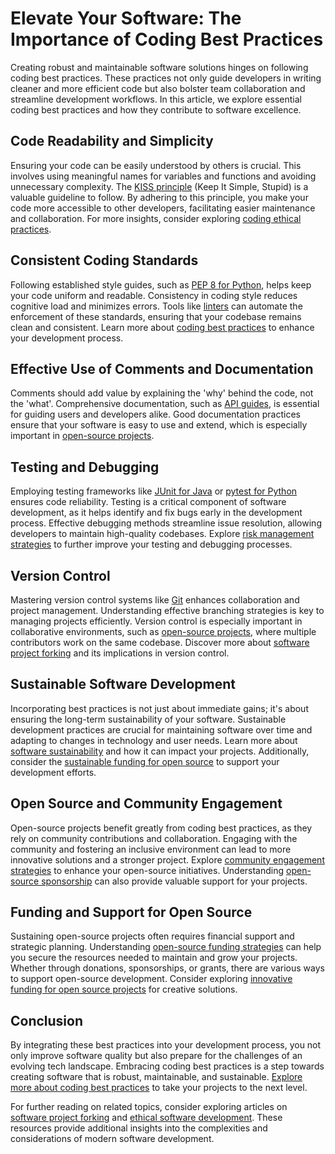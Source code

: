 # Elevate Your Software: The Importance of Coding Best Practices

Creating robust and maintainable software solutions hinges on following coding best practices. These practices not only guide developers in writing cleaner and more efficient code but also bolster team collaboration and streamline development workflows. In this article, we explore essential coding best practices and how they contribute to software excellence.

## Code Readability and Simplicity

Ensuring your code can be easily understood by others is crucial. This involves using meaningful names for variables and functions and avoiding unnecessary complexity. The [KISS principle](https://en.wikipedia.org/wiki/KISS_principle) (Keep It Simple, Stupid) is a valuable guideline to follow. By adhering to this principle, you make your code more accessible to other developers, facilitating easier maintenance and collaboration. For more insights, consider exploring [coding ethical practices](https://www.license-token.com/wiki/coding-ethical-practices).

## Consistent Coding Standards

Following established style guides, such as [PEP 8 for Python](https://peps.python.org/pep-0008/), helps keep your code uniform and readable. Consistency in coding style reduces cognitive load and minimizes errors. Tools like [linters](https://en.wikipedia.org/wiki/Lint_(software)) can automate the enforcement of these standards, ensuring that your codebase remains clean and consistent. Learn more about [coding best practices](https://www.license-token.com/wiki/coding-best-practices) to enhance your development process.

## Effective Use of Comments and Documentation

Comments should add value by explaining the 'why' behind the code, not the 'what'. Comprehensive documentation, such as [API guides](https://developer.mozilla.org/en-US/docs/Learn/Server-side/Representational_state_transfer), is essential for guiding users and developers alike. Good documentation practices ensure that your software is easy to use and extend, which is especially important in [open-source projects](https://www.license-token.com/wiki/open-source-development-funding).

## Testing and Debugging

Employing testing frameworks like [JUnit for Java](https://junit.org/junit5/) or [pytest for Python](https://docs.pytest.org/en/stable/) ensures code reliability. Testing is a critical component of software development, as it helps identify and fix bugs early in the development process. Effective debugging methods streamline issue resolution, allowing developers to maintain high-quality codebases. Explore [risk management strategies](https://www.license-token.com/wiki/risk-management-strategies) to further improve your testing and debugging processes.

## Version Control

Mastering version control systems like [Git](https://git-scm.com/) enhances collaboration and project management. Understanding effective branching strategies is key to managing projects efficiently. Version control is especially important in collaborative environments, such as [open-source projects](https://www.license-token.com/wiki/open-source-project-sponsorship-benefits), where multiple contributors work on the same codebase. Discover more about [software project forking](https://www.license-token.com/wiki/software-project-forking) and its implications in version control.

## Sustainable Software Development

Incorporating best practices is not just about immediate gains; it's about ensuring the long-term sustainability of your software. Sustainable development practices are crucial for maintaining software over time and adapting to changes in technology and user needs. Learn more about [software sustainability](https://www.license-token.com/wiki/software-sustainability) and how it can impact your projects. Additionally, consider the [sustainable funding for open source](https://www.license-token.com/wiki/sustainable-funding-for-open-source) to support your development efforts.

## Open Source and Community Engagement

Open-source projects benefit greatly from coding best practices, as they rely on community contributions and collaboration. Engaging with the community and fostering an inclusive environment can lead to more innovative solutions and a stronger project. Explore [community engagement strategies](https://www.license-token.com/wiki/community-engagement-strategies) to enhance your open-source initiatives. Understanding [open-source sponsorship](https://www.license-token.com/wiki/open-source-sponsorship) can also provide valuable support for your projects.

## Funding and Support for Open Source

Sustaining open-source projects often requires financial support and strategic planning. Understanding [open-source funding strategies](https://www.license-token.com/wiki/open-source-funding-strategies) can help you secure the resources needed to maintain and grow your projects. Whether through donations, sponsorships, or grants, there are various ways to support open-source development. Consider exploring [innovative funding for open source projects](https://www.license-token.com/wiki/innovative-funding-for-open-source-projects) for creative solutions.

## Conclusion

By integrating these best practices into your development process, you not only improve software quality but also prepare for the challenges of an evolving tech landscape. Embracing coding best practices is a step towards creating software that is robust, maintainable, and sustainable. [Explore more about coding best practices](https://en.wikipedia.org/wiki/Best_coding_practices) to take your projects to the next level.

For further reading on related topics, consider exploring articles on [software project forking](https://www.license-token.com/wiki/software-project-forking) and [ethical software development](https://www.license-token.com/wiki/ethical-software-development). These resources provide additional insights into the complexities and considerations of modern software development.